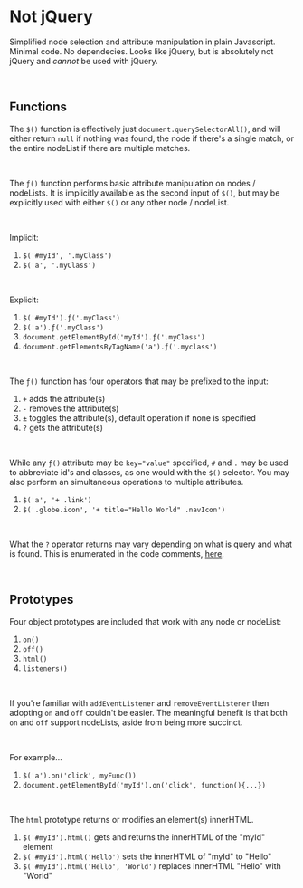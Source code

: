 # Not jQuery

Simplified node selection and attribute manipulation in plain Javascript. Minimal code. No dependecies. Looks like jQuery, but is absolutely not jQuery and *cannot* be used with jQuery.

<br>

## Functions

The `$()` function is effectively just `document.querySelectorAll()`, and will either return `null` if nothing was found, the node if there's a single match, or the entire nodeList if there are multiple matches.

<br>

The `ƒ()` function performs basic attribute manipulation on nodes / nodeLists. It is implicitly available as the second input of `$()`, but may be explicitly used with either `$()` or any other node / nodeList.

<br>

Implicit:
1. `$('#myId', '.myClass')`
2. `$('a', '.myClass')`

<br>

Explicit:
1. `$('#myId').ƒ('.myClass')`
2. `$('a').ƒ('.myClass')`
3. `document.getElementById('myId').ƒ('.myClass')`
4. `document.getElementsByTagName('a').ƒ('.myclass')`

<br>

The `ƒ()` function has four operators that may be prefixed to the input:
1. `+` adds the attribute(s)
2. `-` removes the attribute(s)
3. `±` toggles the attribute(s), default operation if none is specified
4. `?` gets the attribute(s)

<br>

While any `ƒ()` attribute may be `key="value"` specified, `#` and `.` may be used to abbreviate id's and classes, as one would with the `$()` selector. You may also perform an simultaneous operations to multiple attributes.
1. `$('a', '+ .link')`
2. `$('.globe.icon', '+ title="Hello World" .navIcon')`

<br>

What the `?` operator returns may vary depending on what is query and what is found. This is enumerated in the code comments, [here](https://github.com/pxninja/not-jquery/blob/main/%24.js#L180).

<br>

## Prototypes

Four object prototypes are included that work with any node or nodeList:
1. `on()`
2. `off()`
3. `html()`
4. `listeners()`

<br>

If you're familiar with `addEventListener` and `removeEventListener` then adopting `on` and `off` couldn't be easier. The meaningful benefit is that both `on` and `off` support nodeLists, aside from being more succinct.

<br>

For example...
1. `$('a').on('click', myFunc())`
2. `document.getElementById('myId').on('click', function(){...})`

<br>

The `html` prototype returns or modifies an element(s) innerHTML.
1. `$('#myId').html()` gets and returns the innerHTML of the "myId" element
2. `$('#myId').html('Hello')` sets the innerHTML of "myId" to "Hello"
3. `$('#myId').html('Hello', 'World')` replaces innerHTML "Hello" with "World"
